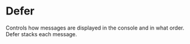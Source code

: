 # Defer
Controls how messages are displayed in the console and in what order.
Defer stacks each message.
